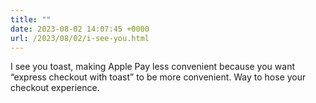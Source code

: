 ```yaml
---
title: ""
date: 2023-08-02 14:07:45 +0000
url: /2023/08/02/i-see-you.html
---
```

I see you toast, making Apple Pay less convenient because you want “express checkout with toast” to be more convenient. Way to hose your checkout experience. 